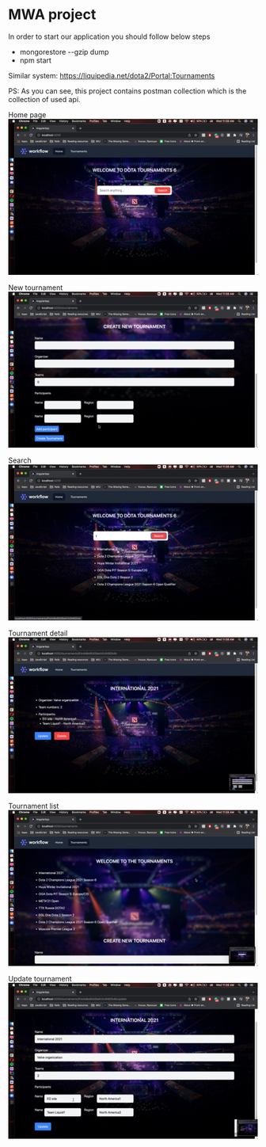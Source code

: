 # MWA project

In order to start our application you should follow below steps

- mongorestore --gzip dump
- npm start

Similar system: https://liquipedia.net/dota2/Portal:Tournaments

PS: As you can see, this project contains postman collection which is the collection of used api.

Home page
![alt text](https://raw.githubusercontent.com/NSNJRGL/mwa-labs/main/DotaTournament/static/home.png)

New tournament
![alt text](https://raw.githubusercontent.com/NSNJRGL/mwa-labs/main/DotaTournament/static/new%20tournament.png)

Search
![alt text](https://raw.githubusercontent.com/NSNJRGL/mwa-labs/main/DotaTournament/static/search.png)

Tournament detail
![alt text](https://raw.githubusercontent.com/NSNJRGL/mwa-labs/main/DotaTournament/static/tournament%20detail.png)

Tournament list
![alt text](https://raw.githubusercontent.com/NSNJRGL/mwa-labs/main/DotaTournament/static/tournaments.png)

Update tournament
![alt text](https://raw.githubusercontent.com/NSNJRGL/mwa-labs/main/DotaTournament/static/update%20tournament.png)
